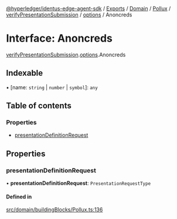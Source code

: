 [@hyperledger/identus-edge-agent-sdk](../README.md) / [Exports](../modules.md) / [Domain](../modules/Domain.md) / [Pollux](../modules/Domain.Pollux.md) / [verifyPresentationSubmission](../modules/Domain.Pollux.verifyPresentationSubmission.md) / [options](../modules/Domain.Pollux.verifyPresentationSubmission.options.md) / Anoncreds

# Interface: Anoncreds

[verifyPresentationSubmission](../modules/Domain.Pollux.verifyPresentationSubmission.md).[options](../modules/Domain.Pollux.verifyPresentationSubmission.options.md).Anoncreds

## Indexable

▪ [name: `string` \| `number` \| `symbol`]: `any`

## Table of contents

### Properties

- [presentationDefinitionRequest](Domain.Pollux.verifyPresentationSubmission.options.Anoncreds.md#presentationdefinitionrequest)

## Properties

### presentationDefinitionRequest

• **presentationDefinitionRequest**: `PresentationRequestType`

#### Defined in

[src/domain/buildingBlocks/Pollux.ts:136](https://github.com/hyperledger/identus-edge-agent-sdk-ts/blob/f2306959fcea168d196649eedb6a342635865544/src/domain/buildingBlocks/Pollux.ts#L136)
